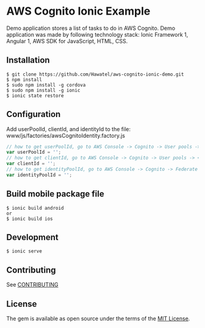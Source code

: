 # AWS Cognito Ionic Example

Demo application stores a list of tasks to do in AWS Cognito. Demo application was made by following technology stack: Ionic Framework 1, Angular 1, AWS SDK for JavaScript, HTML, CSS.

## Installation
```
$ git clone https://github.com/Hawatel/aws-cognito-ionic-demo.git
$ npm install
$ sudo npm install -g cordova
$ sudo npm install -g ionic
$ ionic state restore
```

## Configuration
Add userPoolId, clientId, and identityId to the file: www/js/factories/awsCognitoIdentity.factory.js
```javascript
// how to get userPoolId, go to AWS Console -> Cognito -> User pools -> <select_user_pool> -> Pool details -> Pool Id
var userPoolId = '';
// how to get clientId, go to AWS Console -> Cognito -> User pools -> <select_user_pool> -> Apps -> App client id
var clientId = '';
// how to get identityPoolId, go to AWS Console -> Cognito -> Federate Identities > <select_federate_identity> -> Edit -> Identity pool ID
var identityPoolId = '';
```

## Build mobile package file
```
$ ionic build android
or
$ ionic build ios
```

## Development
```
$ ionic serve
```

## Contributing

See [CONTRIBUTING](CONTRIBUTING.md)


## License

The gem is available as open source under the terms of the [MIT License](http://opensource.org/licenses/MIT).
